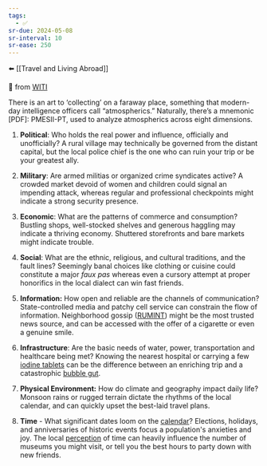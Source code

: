 ```yaml
---
tags:
  - ✅
sr-due: 2024-05-08
sr-interval: 10
sr-ease: 250
---
```

⬅️ [[Travel and Living Abroad]]

🔗 from [WITI](https://whyisthisinteresting.substack.com/p/the-atmospherics-edition)

There is an art to ‘collecting’ on a faraway place, something that modern-day intelligence officers call “atmospherics.” Naturally, there’s a mnemonic [PDF]: PMESII-PT, used to analyze atmospherics across eight dimensions.

1. **Political**: Who holds the real power and influence, officially and unofficially? A rural village may technically be governed from the distant capital, but the local police chief is the one who can ruin your trip or be your greatest ally. 
    
2. **Military**: Are armed militias or organized crime syndicates active? A crowded market devoid of women and children could signal an impending attack, whereas regular and professional checkpoints might indicate a strong security presence. 

3. **Economic**: What are the patterns of commerce and consumption? Bustling shops, well-stocked shelves and generous haggling may indicate a thriving economy. Shuttered storefronts and bare markets might indicate trouble.

4. **Social**: What are the ethnic, religious, and cultural traditions, and the fault lines? Seemingly banal choices like clothing or cuisine could constitute a major _faux pas_ whereas even a cursory attempt at proper honorifics in the local dialect can win fast friends.
    
5. **Information:** How open and reliable are the channels of communication? State-controlled media and patchy cell service can constrain the flow of information. Neighborhood gossip ([RUMINT](https://en.wiktionary.org/wiki/rumint)) might be the most trusted news source, and can be accessed with the offer of a cigarette or even a genuine smile.
    
6. **Infrastructure**: Are the basic needs of water, power, transportation and healthcare being met? Knowing the nearest hospital or carrying a few [iodine tablets](https://www.amazon.com/Purification-Effective-Emergencies-Disasters-International/dp/B0BVQVNJNG) can be the difference between an enriching trip and a catastrophic [bubble gut](https://www.hopkinsmedicine.org/health/conditions-and-diseases/travelers-diarrhea).
    
7. **Physical Environment:** How do climate and geography impact daily life? Monsoon rains or rugged terrain dictate the rhythms of the local calendar, and can quickly upset the best-laid travel plans.
    
8. **Time** - What significant dates loom on the [calendar](https://www.timeanddate.com/holidays/)? Elections, holidays, and anniversaries of historic events focus a population's anxieties and joy. The local [perception](https://hbr.org/2016/05/different-cultures-see-deadlines-differently) of time can heavily influence the number of museums you might visit, or tell you the best hours to party down with new friends.